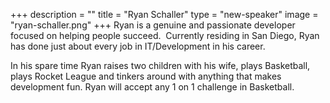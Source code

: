 +++
description = ""
title = "Ryan Schaller"
type = "new-speaker"
image = "ryan-schaller.png"
+++
Ryan is a genuine and passionate developer focused on helping people succeed.  Currently residing in San Diego, Ryan has done just about every job in IT/Development in his career. 

In his spare time Ryan raises two children with his wife, plays Basketball, plays Rocket League and tinkers around with anything that makes development fun. Ryan will accept any 1 on 1 challenge in Basketball.